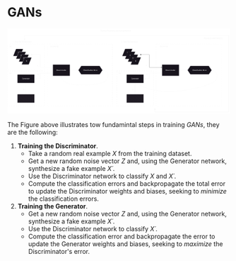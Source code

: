 # GANs

![trainin_gans2.PNG](https://github.com/sulaiman-shamasna/GANs/blob/main/plots/gen_disc_train2.svg)

The Figure above illustrates tow fundamintal steps in training *GANs*, they are the following:
1. **Training the Discriminator**.
    - Take a random real example *X* from the training dataset.
    - Get a new random noise vector *Z* and, using the Generator network, synthesize a fake example *X´*.
    - Use the Discriminator network to classify *X* and *X´*.
    - Compute the classification errors and backpropagate the total error to update the Discriminator weights and biases, seeking to *minimize* the classification errors.
2. **Training the Generator**.
    - Get a new random noise vector *Z* and, using the Generator network, synthesize a fake example *X´*.
    - Use the Discriminator network to classify *X´*.
    - Compute the classification error and backpropagate the error to update the Generator weights and biases, seeking to *maximize* the Discriminator's error.